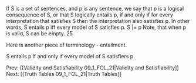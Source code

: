 ﻿If S is a set of sentences, and p is any sentence, we say that p is a logical consequence of S, or that  S logically entails p, if and only if for every interpretation that satisfies S then the interpretation also satisfies p.
In other words, S entails p iff every model of S satisfies p.
S |= p
Note, that when p is valid, S can be empty.
25

Here is another piece of terminology - entailment.

S entails p if and only if every model of S satisfiers p.

Prev: [[Validity and Satisfiability 09_1_FOL_21|Validity and Satisfiability]]
Next: [[Truth Tables 09_1_FOL_21|Truth Tables]]